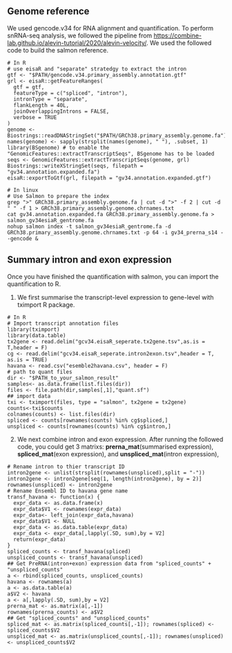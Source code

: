 ## Genome reference
We used gencode.v34 for RNA alignment and quantification.
To perform snRNA-seq analysis, we followed the pipeline from https://combine-lab.github.io/alevin-tutorial/2020/alevin-velocity/.
We used the followed code to build the salmon reference.
```
# In R
# use eisaR and "separate" stratedgy to extract the intron
gtf <- "$PATH/gencode.v34.primary_assembly.annotation.gtf"
grl <- eisaR::getFeatureRanges(
  gtf = gtf,
  featureType = c("spliced", "intron"),
  intronType = "separate",
  flankLength = 40L,
  joinOverlappingIntrons = FALSE,
  verbose = TRUE
)
genome <- Biostrings::readDNAStringSet("$PATH/GRCh38.primary_assembly.genome.fa")
names(genome) <- sapply(strsplit(names(genome), " "), .subset, 1)
library(BSgenome) # to enable the "GenomicFeatures::extractTranscriptSeqs", BSgenome has to be loaded
seqs <- GenomicFeatures::extractTranscriptSeqs(genome, grl)
Biostrings::writeXStringSet(seqs, filepath = "gv34.annotation.expanded.fa")
eisaR::exportToGtf(grl, filepath = "gv34.annotation.expanded.gtf")
```
```
# In linux
# Use Salmon to prepare the index
grep ">" GRCh38.primary_assembly.genome.fa | cut -d ">" -f 2 | cut -d " " -f 1 > GRCh38.primary_assembly.genome.chrnames.txt
cat gv34.annotation.expanded.fa GRCh38.primary_assembly.genome.fa > salmon_gv34esiaR_gentrome.fa
nohup salmon index -t salmon_gv34esiaR_gentrome.fa -d GRCh38.primary_assembly.genome.chrnames.txt -p 64 -i gv34_prerna_s14 --gencode &
```
## Summary intron and exon expression
Once you have finished the quantification with salmon, you can import the quantification to R.
1. We first summarise the transcript-level expression to gene-level with tximport R package.
```
# In R
# Import transcript annotation files
library(tximport)
library(data.table)
tx2gene <- read.delim("gcv34.eisaR_seperate.tx2gene.tsv",as.is = T,header = F)
cg <- read.delim("gcv34.eisaR_seperate.intron2exon.tsv",header = T, as.is = TRUE)
havana <- read.csv("esemble2havana.csv", header = F)
# path to quant files
dir <- "$PATH_to_your_salmon_result"
samples<- as.data.frame(list.files(dir))
files <- file.path(dir,samples[,1],"quant.sf")
## import data
txi <- tximport(files, type = "salmon", tx2gene = tx2gene)
counts<-txi$counts
colnames(counts) <- list.files(dir)
spliced <- counts[rownames(counts) %in% cg$spliced,]
unspliced <- counts[rownames(counts) %in% cg$intron,]
```
2. We next combine intron and exon expression. After running the followed code, you could get 3 matrixs: **prerna_mat**(summarised expression), **spliced_mat**(exon expression), and **unspliced_mat**(intron expression),
```
# Rename intron to thier transcript ID
intron2gene <- unlist(strsplit(rownames(unspliced),split = "-"))
intron2gene <- intron2gene[seq(1, length(intron2gene), by = 2)]
rownames(unspliced) <- intron2gene
# Rename Ensembl ID to havana gene name
transf_havana <- function(x) {
  expr_data <- as.data.frame(x)
  expr_data$V1 <- rownames(expr_data)
  expr_data<- left_join(expr_data,havana)
  expr_data$V1 <- NULL
  expr_data <- as.data.table(expr_data)
  expr_data <- expr_data[,lapply(.SD, sum),by = V2]
  return(expr_data)
}
spliced_counts <- transf_havana(spliced)
unspliced_counts <- transf_havana(unspliced)
## Get PreRNA(intron+exon) expression data from "spliced_counts" + "unspliced_counts"
a <- rbind(spliced_counts, unspliced_counts)
havana <- rownames(a)
a <- as.data.table(a)
a$V2 <- havana
a <- a[,lapply(.SD, sum),by = V2]
prerna_mat <- as.matrix(a[,-1])
rownames(prerna_counts) <- a$V2
## Get "spliced_counts" and "unspliced_counts"
spliced_mat <- as.matrix(spliced_counts[,-1]); rownames(spliced) <- spliced_counts$V2
unspliced_mat <- as.matrix(unspliced_counts[,-1]); rownames(unspliced) <- unspliced_counts$V2
```
